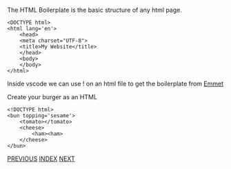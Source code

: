 The HTML Boilerplate is the basic structure of any html page.

```
<DOCTYPE html>
<html lang='en'>
	<head>
	<meta charset="UTF-8">
	<title>My Website</title>
	</head>
	<body>
	</body>
</html>
```

Inside vscode we can use ! on an html file to get the boilerplate from [Emmet](https://emmet.io/)


Create your burger as an HTML
```
<!DOCTYPE html>
<bun topping='sesame'>
	<tomato></tomato>
	<cheese>
		<ham><ham>
	</cheese>
</bun>
```

[PREVIOUS](/04%20Multi-Page%20Websites/4.1%20What%20are%20Webpages.md) [INDEX](/README.md) [NEXT](04%20Multi-Page%20Websites/4.1%20What%20are%20Webpages.md)